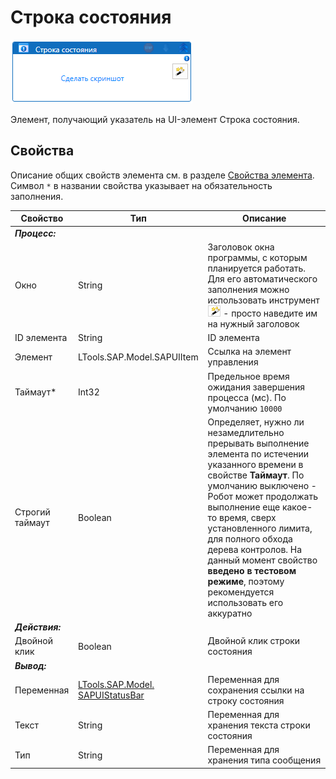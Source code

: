 # Строка состояния

![](<../../../.gitbook/assets/image (88).png>)

Элемент, получающий указатель на UI-элемент Строка состояния.

## Свойства
Описание общих свойств элемента см. в разделе [Свойства элемента](https://docs.primo-rpa.ru/primo-rpa/primo-studio/process/elements#svoistva-elementa).\
Символ `*` в названии свойства указывает на обязательность заполнения.

| Свойство         | Тип                                                             | Описание                                             |
| ---------------- | --------------------------------------------------------------- | ---------------------------------------------------- |
| ***Процесс:*** | |  |
| Окно             | String                       | Заголовок окна программы, с которым планируется работать. Для его автоматического заполнения можно использовать инструмент ![](<../../../.gitbook/assets/image (794).png>) - просто наведите им на нужный заголовок |
| ID элемента      | String                                                          | ID элемента                                          |
| Элемент          | LTools.SAP.Model.SAPUIItem                                      | Ссылка на элемент управления                         |
| Таймаут\*        | Int32                                                           | Предельное время ожидания завершения процесса (мс). По умолчанию `10000` |
| Строгий таймаут  | Boolean                              | Определяет, нужно ли незамедлительно прерывать выполнение элемента по истечении указанного времени в свойстве **Таймаут**. По умолчанию выключено - Робот может продолжать выполнение еще какое-то время, сверх установленного лимита, для полного обхода дерева контролов. На данный момент свойство **введено в тестовом режиме**, поэтому рекомендуется использовать его аккуратно |
| ***Действия:*** | |  |
| Двойной клик     | Boolean                                                         | Двойной клик строки состояния                        |
| ***Вывод:***   | |  |
| Переменная       | [LTools.SAP.Model. SAPUIStatusBar](datatypes/sapuistatusbar.md) | Переменная для сохранения ссылки на строку состояния |
| Текст            | String                                                          | Переменная для хранения текста строки состояния    |
| Тип              | String                                                          | Переменная для хранения типа сообщения             |
